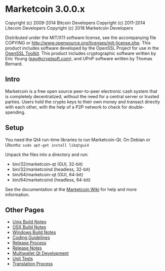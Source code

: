 Marketcoin 3.0.0.x
====================

Copyright (c) 2009-2014 Bitcoin Developers
Copyright (c) 2011-2014 Litecoin Developers
Copyright (c) 2018 Marketcoin Developers

Distributed under the MIT/X11 software license, see the accompanying
file COPYING or http://www.opensource.org/licenses/mit-license.php.
This product includes software developed by the OpenSSL Project for use in the [OpenSSL Toolkit](http://www.openssl.org/). This product includes
cryptographic software written by Eric Young ([eay@cryptsoft.com](mailto:eay@cryptsoft.com)), and UPnP software written by Thomas Bernard.


Intro
---------------------
Marketcoin is a free open source peer-to-peer electronic cash system that is
completely decentralized, without the need for a central server or trusted
parties.  Users hold the crypto keys to their own money and transact directly
with each other, with the help of a P2P network to check for double-spending.


Setup
---------------------
You need the Qt4 run-time libraries to run Marketcoin-Qt. On Debian or Ubuntu:
	`sudo apt-get install libqtgui4`

Unpack the files into a directory and run:

- bin/32/marketcoin-qt (GUI, 32-bit)
- bin/32/marketcoind (headless, 32-bit)
- bin/64/marketcoin-qt (GUI, 64-bit)
- bin/64/marketcoind (headless, 64-bit)

See the documentation at the [Marketcoin Wiki](http://marketcoin.info)
for help and more information.


Other Pages
---------------------
- [Unix Build Notes](build-unix.md)
- [OSX Build Notes](build-osx.md)
- [Windows Build Notes](build-msw.md)
- [Coding Guidelines](coding.md)
- [Release Process](release-process.md)
- [Release Notes](release-notes.md)
- [Multiwallet Qt Development](multiwallet-qt.md)
- [Unit Tests](unit-tests.md)
- [Translation Process](translation_process.md)
